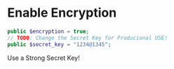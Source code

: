 # Enable Encryption

```php
public $encryption = true;
// TODO: Change the Secret Key for Producional USE!
public $secret_key = "1234@1345";
```

Use a Strong Secret Key!
